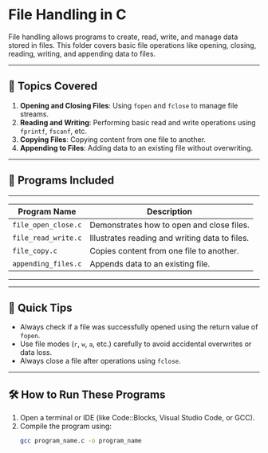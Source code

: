 # File Handling in C

File handling allows programs to create, read, write, and manage data stored in files. This folder covers basic file operations like opening, closing, reading, writing, and appending data to files.

---

## 🚀 **Topics Covered**
1. **Opening and Closing Files**: Using `fopen` and `fclose` to manage file streams.
2. **Reading and Writing**: Performing basic read and write operations using `fprintf`, `fscanf`, etc.
3. **Copying Files**: Copying content from one file to another.
4. **Appending to Files**: Adding data to an existing file without overwriting.

---

## 📂 **Programs Included**
 _____________________________________________________________________________________________
| Program Name           | Description                                                        |
|------------------------|--------------------------------------------------------------------|
| `file_open_close.c`    | Demonstrates how to open and close files.                          |
| `file_read_write.c`    | Illustrates reading and writing data to files.                     |   
| `file_copy.c`          | Copies content from one file to another.                           |
| `appending_files.c`    | Appends data to an existing file.                                  |
-----------------------------------------------------------------------------------------------

---

## 🌟 **Quick Tips**
- Always check if a file was successfully opened using the return value of `fopen`.
- Use file modes (`r`, `w`, `a`, etc.) carefully to avoid accidental overwrites or data loss.
- Always close a file after operations using `fclose`.

---

## 🛠 **How to Run These Programs**
1. Open a terminal or IDE (like Code::Blocks, Visual Studio Code, or GCC).
2. Compile the program using:
   ```bash
   gcc program_name.c -o program_name
  ```